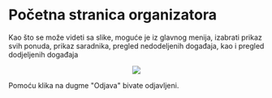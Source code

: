 # Početna stranica organizatora
Kao što se može videti sa slike, moguće je iz glavnog menija, izabrati prikaz svih ponuda, prikaz saradnika, pregled nedodeljenih događaja, kao i pregled dodjeljenih događaja
<p align="center">
  <img src="/images/pocetna-organizator.png">
</p>
Pomoću klika na dugme "Odjava" bivate odjavljeni.